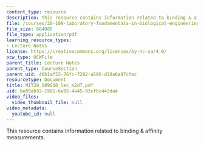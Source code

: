 ```yaml
---
content_type: resource
description: This resource contains information related to binding & affinity measurements.
file: /courses/20-109-laboratory-fundamentals-in-biological-engineering-spring-2010/be09ab9219916e954a4593cfbc443da4_MIT20_109S10_lec_m2d7.pdf
file_size: 664085
file_type: application/pdf
learning_resource_types:
- Lecture Notes
license: https://creativecommons.org/licenses/by-nc-sa/4.0/
ocw_type: OCWFile
parent_title: Lecture Notes
parent_type: CourseSection
parent_uid: 46b1af53-76fc-7292-a586-d10a6a87cfac
resourcetype: Document
title: MIT20_109S10_lec_m2d7.pdf
uid: be09ab92-1991-6e95-4a45-93cfbc443da4
video_files:
  video_thumbnail_file: null
video_metadata:
  youtube_id: null
---
```

This resource contains information related to binding & affinity measurements.